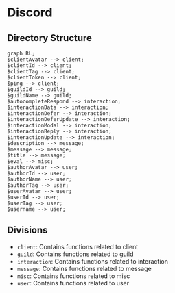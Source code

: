 # Discord

## Directory Structure

```mermaid
graph RL;
$clientAvatar --> client;
$clientId --> client;
$clientTag --> client;
$clientToken --> client;
$ping --> client;
$guildId --> guild;
$guildName --> guild;
$autocompleteRespond --> interaction;
$interactionData --> interaction;
$interactionDefer --> interaction;
$interactionDeferUpdate --> interaction;
$interactionModal --> interaction;
$interactionReply --> interaction;
$interactionUpdate --> interaction;
$description --> message;
$message --> message;
$title --> message;
$eval --> misc;
$authorAvatar --> user;
$authorId --> user;
$authorName --> user;
$authorTag --> user;
$userAvatar --> user;
$userId --> user;
$userTag --> user;
$username --> user;

```

## Divisions

 - `client`: Contains functions related to client
 - `guild`: Contains functions related to guild
 - `interaction`: Contains functions related to interaction
 - `message`: Contains functions related to message
 - `misc`: Contains functions related to misc
 - `user`: Contains functions related to user
